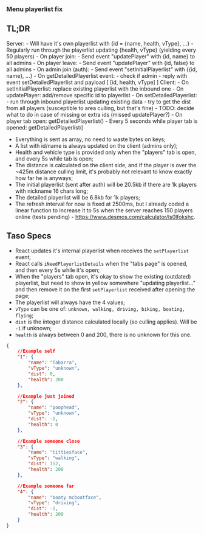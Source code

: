 
### Menu playerlist fix
## TL;DR
Server:
    - Will have it's own playerlist with {id = {name, health, vType}, ...}
    - Regularly run through the playerlist updating {health, vType} (yielding every 50 players)
    - On player join:
        - Send event "updatePlayer" with {id, name} to all admins
    - On player leave:
        - Send event "updatePlayer" with {id, false} to all admins
    - On admin join (auth):
        - Send event "setInitialPlayerlist" with {{id, name}, ...}
    - On getDetailedPlayerlist event:
        - check if admin
        - reply with event setDetailedPlayerlist and payload [ [id, health, vType] ]
Client:
    - On setInitialPlayerlist: replace existing playerlist with the inbound one
    - On updatePlayer: add/remove specific id to playerlist
    - On setDetailedPlayerlist: 
        - run through inbound playerlist updating existing data
        - try to get the dist from all players (susceptible to area culling, but that's fine)
        - TODO: decide what to do in case of missing or extra ids (missed updatePlayer?)
    - On player tab open: getDetailedPlayerlist()
    - Every 5 seconds while player tab is opened: getDetailedPlayerlist()

- Everything is sent as array, no need to waste bytes on keys;
- A list with id/name is always updated on the client (admins only);
- Health and vehicle type is provided only when the "players" tab is open, and every 5s while tab is open;
- The distance is calculated on the client side, and if the player is over the ~425m distance culling limit, it's probably not relevant to know exactly how far he is anyways;
- The initial playerlist (sent after auth) will be 20.5kb if there are 1k players with nickname 16 chars long;
- The detailed playerlist will be 6.8kb for 1k players;
- The refresh interval for now is fixed at 2500ms, but I already coded a linear function to increase it to 5s when the server reaches 150 players online (tests pending) - https://www.desmos.com/calculator/ls0lfokshc.


## Taso Specs
- React updates it's internal playerlist when receives the `setPlayerlist` event;
- React calls `iNeedPlayerlistDetails` when the "tabs page" is opened, and then every 5s while it's open;
- When the "players" tab open, it's okay to show the existing (outdated) playerlist, but need to show in yellow somewhere "updating playerlist..." and then remove it on the first `setPlayerlist` received after opening the page;
- The playerlist will always have the 4 values;
- `vType` can be one of: `unknown, walking, driving, biking, boating, flying`;
- `dist` is the integer distance calculated locally (so culling applies). Will be `-1` if unknown;
- `health` is always between 0 and 200, there is no unknown for this one.

```json
{
    //Example self
    "1": {
        "name": "Tabarra",
        "vType": "unknown",
        "dist": 0,
        "health": 200
    },

    //Example just joined
    "2": {
        "name": "poophead",
        "vType": "unknown",
        "dist": -1,
        "health": 0
    },

    //Example someone close
    "3": {
        "name": "tittiesface",
        "vType": "walking",
        "dist": 152,
        "health": 200
    },

    //Example someone far
    "4": {
        "name": "boaty mcboatface",
        "vType": "driving",
        "dist": -1,
        "health": 200
    }
}
```
